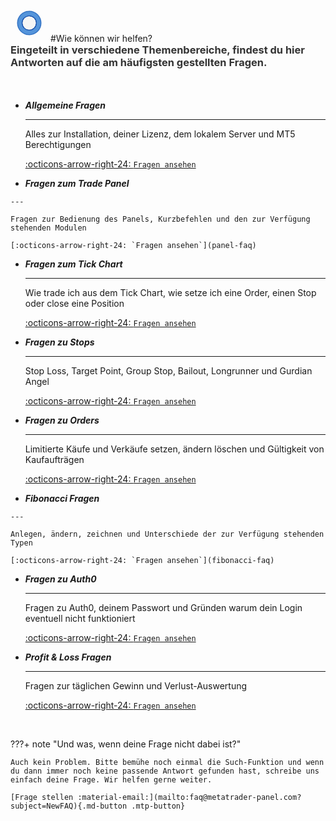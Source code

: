 
<div class="wow fadeInDown" data-wow-delay="0.1s" markdown>
<svg class="mobile_only" width="60" height="60" viewbox="0 0 40 40" xmlns="http://www.w3.org/2000/svg" >
            <circle cx="20" cy="20" fill="none" r="12" stroke="#1750AC" stroke-width="3">
               <animate attributeName="r" from="8" to="20" dur="1.5s" begin="0s" repeatCount="indefinite"/>
               <animate attributeName="opacity" from="1" to="0" dur="1.5s" begin="0s" repeatCount="indefinite"/>
            </circle>
            <circle cx="20" cy="20" fill="#3373C4" r="13"/>
            <circle cx="20" cy="20" fill="#5494DA" r="12"/>
            <circle cx="20" cy="20" fill="#1750AC" r="8"/>
            <circle cx="20" cy="20" fill="#F5F5F5" r="7"/>
            How we help to achieve better trading results
            <circle cx="20" cy="20" fill="#F5F5F5" r="7"/>
         </svg>	 
#Wie können wir helfen?
<div class="blue-line"></div>	
<h3 style="margin-top:0px;color:rgb(51,51,51)">Eingeteilt in verschiedene Themenbereiche, findest du hier Antworten auf die am häufigsten gestellten Fragen.</h3>
<div class="blue-line"></div>
</div>



<div class="grid cards wow fadeInLeft" data-wow-delay="0.1s"" style="margin-top:50px;" markdown>

-   ___Allgemeine Fragen___

    ---

    Alles zur Installation, deiner Lizenz, dem lokalem Server und MT5 Berechtigungen 
	<br>

    [:octicons-arrow-right-24: `Fragen ansehen`](common-faq)

-    ___Fragen zum Trade Panel___

    ---

    Fragen zur Bedienung des Panels, Kurzbefehlen und den zur Verfügung stehenden Modulen

    [:octicons-arrow-right-24: `Fragen ansehen`](panel-faq)


</div>
<div class="grid cards wow fadeInRight" data-wow-delay="0.1s"" markdown>


-   ___Fragen zum Tick Chart___

    ---

    Wie trade ich aus dem Tick Chart, wie setze ich eine Order, einen Stop oder close eine Position

    [:octicons-arrow-right-24: `Fragen ansehen`](tick-chart-faq)

-   ___Fragen zu Stops___

    ---

    Stop Loss, Target Point, Group Stop, Bailout, Longrunner und Gurdian Angel

    [:octicons-arrow-right-24: `Fragen ansehen`](stops-faq)
	
</div>
<div class="grid cards wow fadeInLeft" data-wow-delay="0.1s"" markdown>

-   ___Fragen zu Orders___

    ---

    Limitierte Käufe und Verkäufe  setzen, ändern löschen und Gültigkeit von Kaufaufträgen 

    [:octicons-arrow-right-24: `Fragen ansehen`](orders-faq)

-    ___Fibonacci Fragen___

    ---

    Anlegen, ändern, zeichnen und Unterschiede der zur Verfügung stehenden Typen

    [:octicons-arrow-right-24: `Fragen ansehen`](fibonacci-faq)


</div>
<div class="grid cards wow fadeInRight" data-wow-delay="0.1s"" markdown>


-   ___Fragen zu Auth0___

    ---

    Fragen zu Auth0, deinem Passwort und Gründen warum dein Login eventuell nicht funktioniert

    [:octicons-arrow-right-24: `Fragen ansehen`](auth0-faq)

-   ___Profit & Loss Fragen___

    ---

    Fragen zur täglichen Gewinn und Verlust-Auswertung

    [:octicons-arrow-right-24: `Fragen ansehen`](pl-faq)
	
</div>

<br>
<div class="wow fadeInUp" data-wow-delay="0.3s" markdown>

???+ note "Und was, wenn deine Frage nicht dabei ist?"

    Auch kein Problem. Bitte bemühe noch einmal die Such-Funktion und wenn du dann immer noch keine passende Antwort gefunden hast, schreibe uns einfach deine Frage. Wir helfen gerne weiter.
	
	[Frage stellen :material-email:](mailto:faq@metatrader-panel.com?subject=NewFAQ){.md-button .mtp-button}
</div>
<br><br>	<br><br>	
